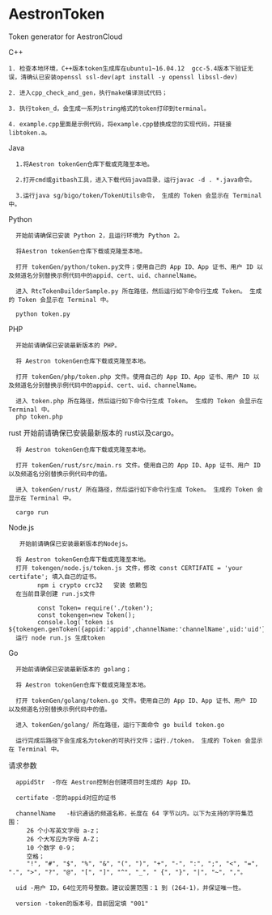 # AestronToken
Token generator for AestronCloud

C++

    1. 检查本地环境，C++版本token生成库在ubuntu1~16.04.12  gcc-5.4版本下验证无误，清确认已安装openssl ssl-dev(apt install -y openssl libssl-dev)

    2. 进入cpp_check_and_gen，执行make编译测试代码；

    3. 执行token_d，会生成一系列string格式的token打印到terminal。

    4. example.cpp里面是示例代码，将example.cpp替换成您的实现代码，并链接libtoken.a。



Java

      1.将Aestron tokenGen仓库下载或克隆至本地。

      2.打开cmd或gitbash工具，进入下载代码java目录，运行javac -d . *.java命令。

      3.运行java sg/bigo/token/TokenUtils命令， 生成的 Token 会显示在 Terminal 中。



Python

      开始前请确保已安装 Python 2，且运行环境为 Python 2。

      将Aestron tokenGen仓库下载或克隆至本地。
      
      打开 tokenGen/python/token.py文件；使用自己的 App ID、App 证书、用户 ID 以及频道名分别替换示例代码中的appid、cert、uid、channelName。
      
      进入 RtcTokenBuilderSample.py 所在路径，然后运行如下命令行生成 Token。 生成的 Token 会显示在 Terminal 中。

      python token.py


PHP
       
      开始前请确保已安装最新版本的 PHP。

      将 Aestron tokenGen仓库下载或克隆至本地。
      
      打开 tokenGen/php/token.php 文件。使用自己的 App ID、App 证书、用户 ID 以及频道名分别替换示例代码中的appid、cert、uid、channelName。
      
      进入 token.php 所在路径，然后运行如下命令行生成 Token。 生成的 Token 会显示在 Terminal 中。
      php token.php


rust
      开始前请确保已安装最新版本的 rust以及cargo。

      将 Aestron tokenGen仓库下载或克隆至本地。
      
      打开 tokenGen/rust/src/main.rs 文件。使用自己的 App ID、App 证书、用户 ID 以及频道名分别替换示例代码中的值。
      
      进入 tokenGen/rust/ 所在路径，然后运行如下命令行生成 Token。 生成的 Token 会显示在 Terminal 中。

      cargo run



Node.js

       开始前请确保已安装最新版本的Nodejs。

      将 Aestron tokenGen仓库下载或克隆至本地。
      打开 tokengen/node.js/token.js 文件，修改 const CERTIFATE = 'your certifate'; 填入自己的证书。
            npm i crypto crc32   安装 依赖包
      在当前目录创建 run.js文件

            const Token= require('./token');
            const tokengen=new Token();
            console.log(`token is ${tokengen.genToken({appid:'appid',channelName:'channelName',uid:'uid'})}`)
      运行 node run.js 生成token



Go
       
      开始前请确保已安装最新版本的 golang；
      
      将 Aestron tokenGen仓库下载或克隆至本地。
      
      打开 tokenGen/golang/token.go 文件。使用自己的 App ID、App 证书、用户 ID 以及频道名分别替换示例代码中的值。
      
      进入 tokenGen/golang/ 所在路径，运行下面命令 go build token.go
      
      运行完成后路径下会生成名为token的可执行文件；运行./token， 生成的 Token 会显示在 Terminal 中。

请求参数
      
      appidStr	-你在 Aestron控制台创建项目时生成的 App ID。
      
      certifate -您的appid对应的证书
      
      channelName	-标识通话的频道名称，长度在 64 字节以内。以下为支持的字符集范围：
         26 个小写英文字母 a-z；
         26 个大写应为字母 A-Z；
         10 个数字 0-9；
         空格；
         "!", "#", "$", "%", "&", "(", ")", "+", "-", ":", ";", "<", "=", ".", ">", "?", "@", "[", "]", "^", "_", " {", "}", "|", "~", ","。
         
      uid -用户 ID，64位无符号整数。建议设置范围：1 到 (264-1)，并保证唯一性。
      
      version -token的版本号，目前固定填 "001"
